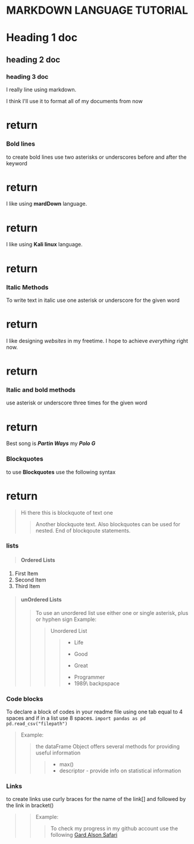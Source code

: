 
# MARKDOWN LANGUAGE TUTORIAL

# Heading 1 doc 

## heading 2 doc

### heading 3 doc

I really line using markdown.

I think I'll use it to format all of my documents from now


# return 

### Bold lines

to create bold lines use two asterisks or underscores before and after the keyword


# return
I like using **mardDown** language.


# return 
I like using __Kali linux__ language.


# return

### Italic Methods


To write text in italic use one asterisk or underscore for the given word


# return
I like designing *websites* in my freetime.
I hope to achieve _everything_ right now.


# return

### Italic and bold methods

use asterisk or underscore three times for the given word


# return
Best song is ***Partin Ways*** my ***Polo G***


### Blockquotes 
to use **Blockquotes** use the following syntax


# return
> Hi there this is blockquote of text one
>> Another blockquote text.
>> Also blockquotes can be used for nested.
>> End of blockqoute statements.


### lists
> #### Ordered Lists
1. First Item
1. Second Item
1. Third Item

> #### unOrdered Lists
>> To use an unordered list use either one or single asterisk, plus or hyphen sign
>> Example:
>>> Unordered List
>>>> * Life
>>>> - Good
>>>> + Great
>>>> * Programmer
>>>> * 1989\ backpspace


### Code blocks
To declare a block of codes in your readme file using one tab equal to 4 spaces and if in a list use 8 spaces.
`` import pandas as pd ``
`` pd.read_csv("filepath")``


> Example:
>> the dataFrame Object offers several methods for providing useful information
>>> * max()
>>> * descriptor - provide info on statistical information


### Links
to create links use curly braces for the name of the link[]  and followed by the link in bracket()

>> Example:
>>> To check my progress in my github account use the following [Gard Alson Safari](https://github.com/alsongard)
